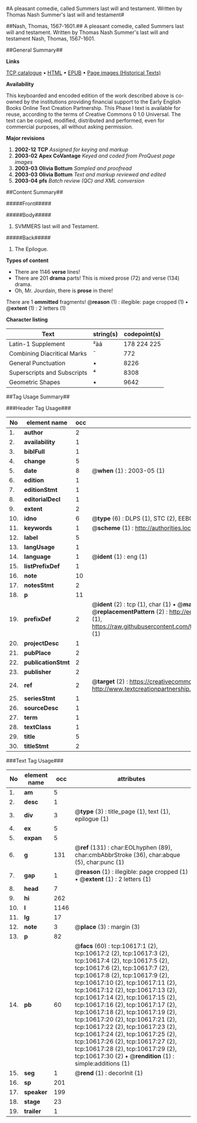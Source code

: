 #A pleasant comedie, called Summers last will and testament. Written by Thomas Nash Summer's last will and testament#

##Nash, Thomas, 1567-1601.##
A pleasant comedie, called Summers last will and testament. Written by Thomas Nash
Summer's last will and testament
Nash, Thomas, 1567-1601.

##General Summary##

**Links**

[TCP catalogue](http://www.ota.ox.ac.uk/tcp/)  • 
[HTML](http://tei.it.ox.ac.uk/tcp/Texts-HTML/free/A08/A08009.html)  • 
[EPUB](http://tei.it.ox.ac.uk/tcp/Texts-EPUB/free/A08/A08009.epub) • 
[Page images (Historical Texts)](https://data.historicaltexts.jisc.ac.uk/view?pubId=eebo-99845698e&pageId=eebo-99845698e-10617-1)

**Availability**

This keyboarded and encoded edition of the
	       work described above is co-owned by the institutions
	       providing financial support to the Early English Books
	       Online Text Creation Partnership. This Phase I text is
	       available for reuse, according to the terms of Creative
	       Commons 0 1.0 Universal. The text can be copied,
	       modified, distributed and performed, even for
	       commercial purposes, all without asking permission.

**Major revisions**

1. __2002-12__ __TCP__ *Assigned for keying and markup*
1. __2003-02__ __Apex CoVantage__ *Keyed and coded from ProQuest page images*
1. __2003-03__ __Olivia Bottum__ *Sampled and proofread*
1. __2003-03__ __Olivia Bottum__ *Text and markup reviewed and edited*
1. __2003-04__ __pfs__ *Batch review (QC) and XML conversion*

##Content Summary##

#####Front#####

#####Body#####

1. SVMMERS last will and Testament.

#####Back#####

1. The Epilogue.

**Types of content**

  * There are 1146 **verse** lines!
  * There are 201 **drama** parts! This is mixed prose (72) and verse (134) drama.
  * Oh, Mr. Jourdain, there is **prose** in there!

There are 1 **ommitted** fragments! 
 @__reason__ (1) : illegible: page cropped (1)  •  @__extent__ (1) : 2 letters (1)

**Character listing**


|Text|string(s)|codepoint(s)|
|---|---|---|
|Latin-1 Supplement|²àá|178 224 225|
|Combining             Diacritical Marks|̄|772|
|General Punctuation|•|8226|
|Superscripts             and Subscripts|⁴|8308|
|Geometric Shapes|▪|9642|

##Tag Usage Summary##

###Header Tag Usage###

|No|element name|occ|attributes|
|---|---|---|---|
|1.|__author__|2||
|2.|__availability__|1||
|3.|__biblFull__|1||
|4.|__change__|5||
|5.|__date__|8| @__when__ (1) : 2003-05 (1)|
|6.|__edition__|1||
|7.|__editionStmt__|1||
|8.|__editorialDecl__|1||
|9.|__extent__|2||
|10.|__idno__|6| @__type__ (6) : DLPS (1), STC (2), EEBO-CITATION (1), PROQUEST (1), VID (1)|
|11.|__keywords__|1| @__scheme__ (1) : http://authorities.loc.gov/ (1)|
|12.|__label__|5||
|13.|__langUsage__|1||
|14.|__language__|1| @__ident__ (1) : eng (1)|
|15.|__listPrefixDef__|1||
|16.|__note__|10||
|17.|__notesStmt__|2||
|18.|__p__|11||
|19.|__prefixDef__|2| @__ident__ (2) : tcp (1), char (1)  •  @__matchPattern__ (2) : ([0-9\-]+):([0-9IVX]+) (1), (.+) (1)  •  @__replacementPattern__ (2) : http://eebo.chadwyck.com/downloadtiff?vid=$1&page=$2 (1), https://raw.githubusercontent.com/textcreationpartnership/Texts/master/tcpchars.xml#$1 (1)|
|20.|__projectDesc__|1||
|21.|__pubPlace__|2||
|22.|__publicationStmt__|2||
|23.|__publisher__|2||
|24.|__ref__|2| @__target__ (2) : https://creativecommons.org/publicdomain/zero/1.0/ (1), http://www.textcreationpartnership.org/docs/. (1)|
|25.|__seriesStmt__|1||
|26.|__sourceDesc__|1||
|27.|__term__|1||
|28.|__textClass__|1||
|29.|__title__|5||
|30.|__titleStmt__|2||


###Text Tag Usage###

|No|element name|occ|attributes|
|---|---|---|---|
|1.|__am__|5||
|2.|__desc__|1||
|3.|__div__|3| @__type__ (3) : title_page (1), text (1), epilogue (1)|
|4.|__ex__|5||
|5.|__expan__|5||
|6.|__g__|131| @__ref__ (131) : char:EOLhyphen (89), char:cmbAbbrStroke (36), char:abque (5), char:punc (1)|
|7.|__gap__|1| @__reason__ (1) : illegible: page cropped (1)  •  @__extent__ (1) : 2 letters (1)|
|8.|__head__|7||
|9.|__hi__|262||
|10.|__l__|1146||
|11.|__lg__|17||
|12.|__note__|3| @__place__ (3) : margin (3)|
|13.|__p__|82||
|14.|__pb__|60| @__facs__ (60) : tcp:10617:1 (2), tcp:10617:2 (2), tcp:10617:3 (2), tcp:10617:4 (2), tcp:10617:5 (2), tcp:10617:6 (2), tcp:10617:7 (2), tcp:10617:8 (2), tcp:10617:9 (2), tcp:10617:10 (2), tcp:10617:11 (2), tcp:10617:12 (2), tcp:10617:13 (2), tcp:10617:14 (2), tcp:10617:15 (2), tcp:10617:16 (2), tcp:10617:17 (2), tcp:10617:18 (2), tcp:10617:19 (2), tcp:10617:20 (2), tcp:10617:21 (2), tcp:10617:22 (2), tcp:10617:23 (2), tcp:10617:24 (2), tcp:10617:25 (2), tcp:10617:26 (2), tcp:10617:27 (2), tcp:10617:28 (2), tcp:10617:29 (2), tcp:10617:30 (2)  •  @__rendition__ (1) : simple:additions (1)|
|15.|__seg__|1| @__rend__ (1) : decorInit (1)|
|16.|__sp__|201||
|17.|__speaker__|199||
|18.|__stage__|23||
|19.|__trailer__|1||
